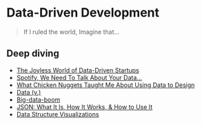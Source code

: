 # Data-Driven Development

> If I ruled the world, Imagine that...

## Deep diving

* [The Joyless World of Data-Driven Startups
](https://medium.com/backchannel/the-joyless-world-of-data-driven-startups-b6f475f11f5f#.nersnluo0)
* [Spotify, We Need To Talk About Your Data…](https://medium.com/@bg/spotify-we-need-to-talk-about-your-data-f6cbe2473992#.dkzrmex4p)
* [What Chicken Nuggets Taught Me About Using Data to Design](https://medium.com/design-x-data/what-chicken-nuggets-taught-me-about-using-data-to-design-b7d44dc7e855#.eshsn9gv9)
* [Data (v.)](https://medium.com/@blprnt/data-v-da0e0d24777c#.vhndps44v)
* [Big-data-boom](https://medium.com/@Capuchin/big-data-boom-how-data-world-is-going-to-change-by-2017-4c0604d90e62#.1ju33c2yv)
* [JSON: What It Is, How It Works, & How to Use It](http://www.copterlabs.com/blog/json-what-it-is-how-it-works-how-to-use-it/)
* [Data Structure Visualizations](http://www.cs.usfca.edu/~galles/visualization/Algorithms.html)
